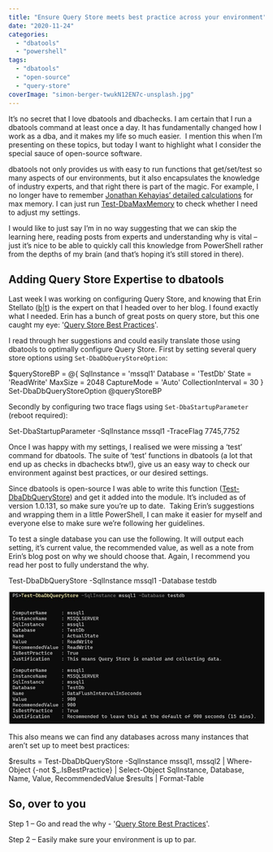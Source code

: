 ```yaml
---
title: "Ensure Query Store meets best practice across your environment"
date: "2020-11-24"
categories: 
  - "dbatools"
  - "powershell"
tags: 
  - "dbatools"
  - "open-source"
  - "query-store"
coverImage: "simon-berger-twukN12EN7c-unsplash.jpg"
---
```


It’s no secret that I love dbatools and dbachecks. I am certain that I run a dbatools command at least once a day. It has fundamentally changed how I work as a dba, and it makes my life so much easier.  I mention this when I’m presenting on these topics, but today I want to highlight what I consider the special sauce of open-source software.

dbatools not only provides us with easy to run functions that get/set/test so many aspects of our environments, but it also encapsulates the knowledge of industry experts, and that right there is part of the magic. For example, I no longer have to remember [Jonathan Kehayias’ detailed calculations](https://www.sqlskills.com/blogs/jonathan/how-much-memory-does-my-sql-server-actually-need/) for max memory. I can just run [Test-DbaMaxMemory](https://docs.dbatools.io/#Test-DbaMaxMemory) to check whether I need to adjust my settings.

I would like to just say I’m in no way suggesting that we can skip the learning here, reading posts from experts and understanding why is vital – just it’s nice to be able to quickly call this knowledge from PowerShell rather from the depths of my brain (and that’s hoping it’s still stored in there).

## **Adding Query Store Expertise to dbatools**

Last week I was working on configuring Query Store, and knowing that Erin Stellato ([b](https://www.sqlskills.com/blogs/erin/)|[t](https://twitter.com/erinstellato)) is the expert on that I headed over to her blog. I found exactly what I needed. Erin has a bunch of great posts on query store, but this one caught my eye: '[Query Store Best Practices](https://www.sqlskills.com/blogs/erin/query-store-best-practices)'.

I read through her suggestions and could easily translate those using dbatools to optimally configure Query Store. First by setting several query store options using `Set-DbaDbQueryStoreOption`:

$queryStoreBP = @{
    SqlInstance        = 'mssql1'
    Database           = 'TestDb'
    State              = 'ReadWrite'
    MaxSize            = 2048 
    CaptureMode        = 'Auto'
    CollectionInterval = 30
}
Set-DbaDbQueryStoreOption @queryStoreBP

Secondly by configuring two trace flags using `Set-DbaStartupParameter` (reboot required):

Set-DbaStartupParameter -SqlInstance mssql1 -TraceFlag 7745,7752

Once I was happy with my settings, I realised we were missing a ‘test’ command for dbatools. The suite of ‘test’ functions in dbatools (a lot that end up as checks in dbachecks btw!), give us an easy way to check our environment against best practices, or our desired settings.

Since dbatools is open-source I was able to write this function ([Test-DbaDbQueryStore](https://docs.dbatools.io/#Test-DbaDbQueryStore)) and get it added into the module. It’s included as of version 1.0.131, so make sure you’re up to date.  Taking Erin’s suggestions and wrapping them in a little PowerShell, I can make it easier for myself and everyone else to make sure we’re following her guidelines.

To test a single database you can use the following. It will output each setting, it’s current value, the recommended value, as well as a note from Erin’s blog post on why we should choose that. Again, I recommend you read her post to fully understand the why.

Test-DbaDbQueryStore -SqlInstance mssql1 -Database testdb

![Sample output from Test-DbaDbQueryStore showing a couple of best practices](images/querystoreBP.jpg)

This also means we can find any databases across many instances that aren’t set up to meet best practices:

$results = Test-DbaDbQueryStore -SqlInstance mssql1, mssql2 |
Where-Object {-not $\_.IsBestPractice} |
Select-Object SqlInstance, Database, Name, Value, RecommendedValue
$results | Format-Table

## So, over to you

Step 1 – Go and read the why - '[Query Store Best Practices](https://www.sqlskills.com/blogs/erin/query-store-best-practices)'.

Step 2 – Easily make sure your environment is up to par.
